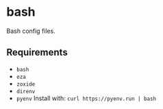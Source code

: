 # bash

Bash config files.

## Requirements

- `bash`
- `eza`
- `zoxide`
- `direnv`
- `pyenv` Install with: `curl https://pyenv.run | bash`
